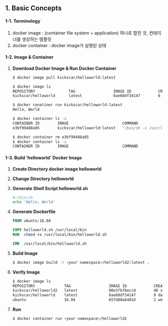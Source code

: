 ## 1. Basic Concepts

#### 1-1. Terminology  
1. docker image : (container file system + application) 하나로 합친 것, 컨테이너를 생성하는 템플릿  
2. docker container : docker image가 실행된 상태

#### 1-2. Image & Container
1. __Download Docker Image & Run Docker Container__

    ```bash
    $ docker image pull kickscar/helloworld:latest

    $ docker image ls
    REPOSITORY               TAG                 IMAGE ID            CREATED             SIZE
    kickscar/helloworld      latest              6ae68df34147        6 minutes ago       121MB  
   
    $ docker conatiner run kickscar/helloworld:latest
    Hello, World

    $ docker container ls -a
    CONTAINER ID        IMAGE                        COMMAND                  CREATED              STATUS                      NAMES
    e3bf99488a85        kickscar/helloworld:latest   "/bin/sh -c /usr/loc…"   About a minute ago   Exited (0) 29 seconds ago   clever_hermann
   
    $ docker container rm e3bf99488a85
    $ docker container ls -a
    CONTAINER ID        IMAGE                        COMMAND                  CREATED              STATUS                      NAMES

    ```

#### 1-3. Build 'helloworld' Docker Image
1. __Create Directory docker image helloworld__

2. __Change Directory helloworld__

2. __Generate Shell Script helloworld.sh__
    ```bash
    #!/bin/sh
    echo 'Hello, World'        
    ```
3. __Generate Dockerfile__
    ```dockerfile
    FROM ubuntu:16.04 

    COPY helloworld.sh /usr/local/bin
    RUN  chmod +x /usr/local/bin/helloworld.sh

    CMD  /usr/local/bin/helloworld.sh        
    ```

4. __Build Image__  
    ```bash
    $ docker image build -t <your namespace>/helloworld2:latest .
    ```

5. __Verify Image__
    ```bash
    $ docker image ls
    REPOSITORY             TAG                 IMAGE ID            CREATED             SIZE
    kickscar/helloworld2   latest              00e37b7becc4        40 seconds ago      121MB
    kickscar/helloworld    latest              6ae68df34147        9 days ago          121MB
    ubuntu                 16.04               657d80a6401d        2 weeks ago         121MB
    ```

6. __Run__
    ```bash
    $ docker container run <your namespace>/helloworld2
    ```